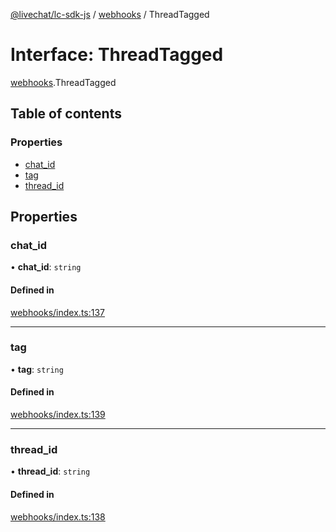 [@livechat/lc-sdk-js](../README.md) / [webhooks](../modules/webhooks.md) / ThreadTagged

# Interface: ThreadTagged

[webhooks](../modules/webhooks.md).ThreadTagged

## Table of contents

### Properties

- [chat\_id](webhooks.ThreadTagged.md#chat_id)
- [tag](webhooks.ThreadTagged.md#tag)
- [thread\_id](webhooks.ThreadTagged.md#thread_id)

## Properties

### chat\_id

• **chat\_id**: `string`

#### Defined in

[webhooks/index.ts:137](https://github.com/livechat/lc-sdk-js/blob/a3fdde0/src/webhooks/index.ts#L137)

___

### tag

• **tag**: `string`

#### Defined in

[webhooks/index.ts:139](https://github.com/livechat/lc-sdk-js/blob/a3fdde0/src/webhooks/index.ts#L139)

___

### thread\_id

• **thread\_id**: `string`

#### Defined in

[webhooks/index.ts:138](https://github.com/livechat/lc-sdk-js/blob/a3fdde0/src/webhooks/index.ts#L138)
